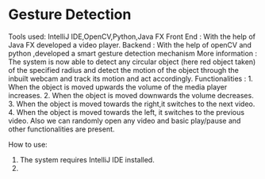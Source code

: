 # Gesture Detection

Tools used: IntelliJ IDE,OpenCV,Python,Java FX
Front End : With the help of Java FX developed a video player.
Backend : With the help of openCV and python ,developed a smart gesture detection mechanism
More information : The system is now able to detect any circular object (here red object taken) of the specified radius and detect the                        motion of the object through the inbuilt webcam and track its motion and act accordingly.
Functionalities :  1. When the object is moved upwards the volume of the media player increases.
                   2. When the object is moved downwards the volume decreases.
                   3. When the object is moved towards the right,it switches to the next video.
                   4. When the object is moved towards the left, it switches to the previous video.
                   Also we can randomly open any video and basic play/pause and other functionalities are present.
             
How to use:

1. The system requires IntelliJ IDE installed.
2.

